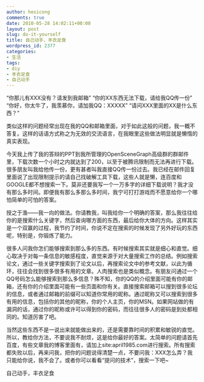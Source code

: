 ```yaml
---
author: hesicong
comments: true
date: 2010-05-28 14:02:11+00:00
layout: post
slug: do-it-yourself
title: 自己动手，丰衣足食
wordpress_id: 2377
categories:
- 生活
tags:
- diy
- 丰衣足食
- 自己动手
---
```


“你那儿有XXX没有？请发到我邮箱”
“你的XX东西无法下载，请给我QQ传一份”
“你好，你太牛了，我羡慕你，请加我QQ：XXXXX”
“请问XXX里面的XX是什么东西？”

类似这样的问题经常出现在我的QQ和邮箱里面，对于如此这般的问题，我一概不答复。这样的话语方式称之为无效的交流语言，在我眼里这些做法明显就是懒惰的真实表现。

今天我上传了我的答辩的PPT到我所管理的OpenSceneGraph高级群的群邮件里，下载次数一个小时之内就达到了200，以至于被腾讯限制而无法再进行下载。很多朋友叫我给他传一份，更有甚者叫我直接QQ传一份过去。我已经在邮件回复里面说了出现限制提示的请自己找破解工具下载，这些人就是懒，连百度和GOOGLE都不想搜索一下。莫非还要我写一个一万多字的详细下载说明？我才没有那么多时间。即便我有那么多那么多时间，我宁可打打游戏而不愿意给你一个哪怕简单的可怕的答案。

授之于渔——我一向的做法。你请教我，叫我给你一个明确的答案，那么我往往给你的是搜索什么关键字，然后查询哪方面的东西，最后给你大体的方向。这样其实是一个双赢的过程，我节约了时间，你说不定在搜索的时候发现了另外好玩的东西呢，特别是，你锻炼了能力。

很多人问我你怎们能够搜索到那么多的东西。有时候搜索其实就是细心和直觉。细心取决于对每一条信息的敏感程度，直觉来源于对大量搜索工作的总结。例如搜索论文，通过一些关键字搜索到了论文以后，再搜索论文中的参考文献，以此为循环，往往会找到很多很多有用的文章。人肉搜索也是类似概念。有朋友问通过一个QQ号码怎么能够搜索到那么多信息？殊不知，你的QQ的介绍里面可能有你的邮箱，还有你的介绍里面可能有一些页面和你有关。直接搜索邮箱可以搜到很多论坛的信息，或者通过邮箱的前缀可以知道你常用的昵称。通过昵称又可以搜索到很多有用的信息，包括你的其他的昵称，你的个人主页，你的MSN。如果网站做的有漏洞的话，通过你的昵称或许可以得到你的密码，而往往很多人的密码是到处都相同的。知道厉害了吧。

当然这些东西不是一说出来就能做出来的，还是需要靠时间的积累和敏锐的直觉。所以，教给你方法，不要说我不耐烦，这是给你最好的答案。太简单的问题请首先百度，有些文章我的博客里面有，请加上site:april1985.com进行搜索。所有搜索都失败以后，再来问我，把你的问题说得清楚一点，不要问我：XXX怎么弄？我只能给你说，我不会了。或者你可以看看“提问的技术”，搜索一下吧~

自己动手，丰衣足食
